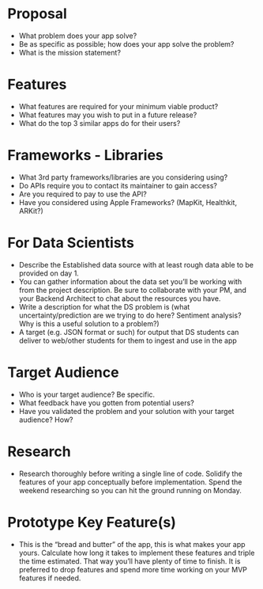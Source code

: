 # Proposal

- What problem does your app solve?
- Be as specific as possible; how does your app solve the problem?
- What is the mission statement?

# Features
- What features are required for your minimum viable product?  
- What features may you wish to put in a future release?  
- What do the top 3 similar apps do for their users?  

# Frameworks - Libraries
- What 3rd party frameworks/libraries are you considering using?
- Do APIs require you to contact its maintainer to gain access?
- Are you required to pay to use the API?
- Have you considered using Apple Frameworks? (MapKit, Healthkit, ARKit?)  

# For Data Scientists
- Describe the Established data source with at least rough data able to be provided on day 1. 
- You can gather information about the data set you’ll be working with from the project description. Be sure to collaborate with your PM, and your Backend Architect to chat about the resources you have.
- Write a description for what the DS problem is (what uncertainty/prediction are we trying to do here? Sentiment analysis? Why is this a useful solution to a problem?)
- A target (e.g. JSON format or such) for output that DS students can deliver to web/other students for them to ingest and use in the app

# Target Audience
- Who is your target audience? Be specific.
- What feedback have you gotten from potential users?
- Have you validated the problem and your solution with your target audience? How?

# Research
- Research thoroughly before writing a single line of code. Solidify the features of your app conceptually before implementation. Spend the weekend researching so you can hit the ground running on Monday.

# Prototype Key Feature(s)
- This is the “bread and butter” of the app, this is what makes your app yours. Calculate how long it takes to implement these features and triple the time estimated. That way you’ll have plenty of time to finish. It is preferred to drop features and spend more time working on your MVP features if needed.



